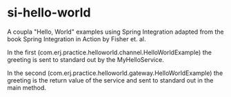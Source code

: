 si-hello-world
==============

A coupla "Hello, World" examples using Spring Integration adapted from the book Spring Integration in Action by Fisher et. al.

In the first (com.erj.practice.helloworld.channel.HelloWorldExample) the greeting is sent to standard out by the MyHelloService.  

In the second (com.erj.practice.helloworld.gateway.HelloWorldExample) the greeting is the return value of the service and sent to standard out in the main method.
 

